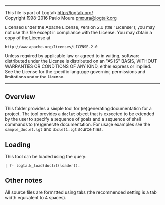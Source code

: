________________________________________________________________________

This file is part of Logtalk <http://logtalk.org/>  
Copyright 1998-2016 Paulo Moura <pmoura@logtalk.org>

Licensed under the Apache License, Version 2.0 (the "License");
you may not use this file except in compliance with the License.
You may obtain a copy of the License at

    http://www.apache.org/licenses/LICENSE-2.0

Unless required by applicable law or agreed to in writing, software
distributed under the License is distributed on an "AS IS" BASIS,
WITHOUT WARRANTIES OR CONDITIONS OF ANY KIND, either express or implied.
See the License for the specific language governing permissions and
limitations under the License.
________________________________________________________________________


Overview
--------

This folder provides a simple tool for (re)generating documentation for a
project. The tool provides a `doclet` object that is expected to be extended
by the user to specify a sequence of goals and a sequence of shell commands
to (re)generate documentation. For usage examples see the `sample_doclet.lgt`
and `doclet1.lgt` source files.


Loading
-------

This tool can be loaded using the query:

	| ?- logtalk_load(doclet(loader)).


Other notes
-----------

All source files are formatted using tabs (the recommended setting is a
tab width equivalent to 4 spaces).
